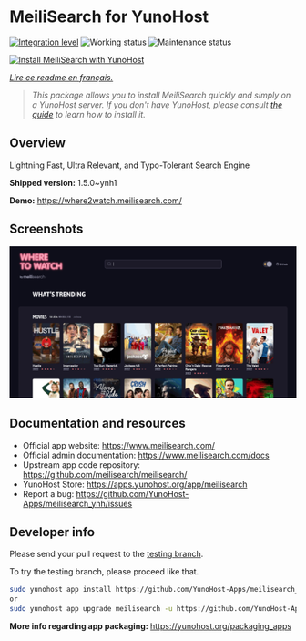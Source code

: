 <!--
N.B.: This README was automatically generated by https://github.com/YunoHost/apps/tree/master/tools/README-generator
It shall NOT be edited by hand.
-->

# MeiliSearch for YunoHost

[![Integration level](https://dash.yunohost.org/integration/meilisearch.svg)](https://dash.yunohost.org/appci/app/meilisearch) ![Working status](https://ci-apps.yunohost.org/ci/badges/meilisearch.status.svg) ![Maintenance status](https://ci-apps.yunohost.org/ci/badges/meilisearch.maintain.svg)

[![Install MeiliSearch with YunoHost](https://install-app.yunohost.org/install-with-yunohost.svg)](https://install-app.yunohost.org/?app=meilisearch)

*[Lire ce readme en français.](./README_fr.md)*

> *This package allows you to install MeiliSearch quickly and simply on a YunoHost server.
If you don't have YunoHost, please consult [the guide](https://yunohost.org/#/install) to learn how to install it.*

## Overview

Lightning Fast, Ultra Relevant, and Typo-Tolerant Search Engine


**Shipped version:** 1.5.0~ynh1

**Demo:** https://where2watch.meilisearch.com/

## Screenshots

![Screenshot of MeiliSearch](./doc/screenshots/meilisearch.png)

## Documentation and resources

* Official app website: <https://www.meilisearch.com/>
* Official admin documentation: <https://www.meilisearch.com/docs>
* Upstream app code repository: <https://github.com/meilisearch/meilisearch/>
* YunoHost Store: <https://apps.yunohost.org/app/meilisearch>
* Report a bug: <https://github.com/YunoHost-Apps/meilisearch_ynh/issues>

## Developer info

Please send your pull request to the [testing branch](https://github.com/YunoHost-Apps/meilisearch_ynh/tree/testing).

To try the testing branch, please proceed like that.

``` bash
sudo yunohost app install https://github.com/YunoHost-Apps/meilisearch_ynh/tree/testing --debug
or
sudo yunohost app upgrade meilisearch -u https://github.com/YunoHost-Apps/meilisearch_ynh/tree/testing --debug
```

**More info regarding app packaging:** <https://yunohost.org/packaging_apps>
